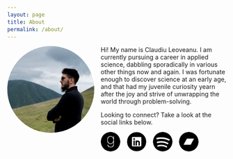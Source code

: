 ```yaml
---
layout: page
title: About
permalink: /about/
---
```


<style>
img {
  float: left;
  border-radius: 50%;
  margin-right:15px;
}
</style>
<img src="/assets/avatar.jpeg" alt="Avatar" style="width:200px">

Hi! My name is Claudiu Leoveanu. I am currently pursuing a career in applied science, dabbling sporadically in various other things now and again. I was fortunate enough to discover science at an early age, and that had my juvenile curiosity yearn after the joy and strive of unwrapping the world through problem-solving. 

Looking to connect? Take a look at the social links below. 

<body>
<a href="https://www.goodreads.com/user/show/90047214-claudiu-leoveanu">
<img src="/assets/goodreads.png" width="45" height="45">
</a>
<a href="https://www.linkedin.com/in/cleov/">
<img src="/assets/linkedin.png" width="45" height="45">
</a>
<a href="https://open.spotify.com/user/i6iljufwad8zsg7pbyyrekc9a">
<img src="/assets/spotify.png" width="45" height="45">
</a>
<a href="https://bandcamp.com/findx">
<img src="/assets/bandcamp.png" width="45" height="45">
</a>
</body>
